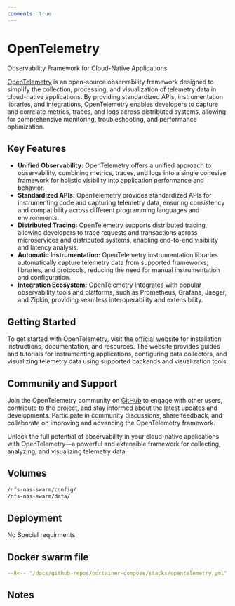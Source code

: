 ```yaml
---
comments: true
---
```


# OpenTelemetry

Observability Framework for Cloud-Native Applications

[OpenTelemetry](https://opentelemetry.io/) is an open-source observability framework designed to simplify the collection, processing, and visualization of telemetry data in cloud-native applications. By providing standardized APIs, instrumentation libraries, and integrations, OpenTelemetry enables developers to capture and correlate metrics, traces, and logs across distributed systems, allowing for comprehensive monitoring, troubleshooting, and performance optimization.

## Key Features

- **Unified Observability:** OpenTelemetry offers a unified approach to observability, combining metrics, traces, and logs into a single cohesive framework for holistic visibility into application performance and behavior.
- **Standardized APIs:** OpenTelemetry provides standardized APIs for instrumenting code and capturing telemetry data, ensuring consistency and compatibility across different programming languages and environments.
- **Distributed Tracing:** OpenTelemetry supports distributed tracing, allowing developers to trace requests and transactions across microservices and distributed systems, enabling end-to-end visibility and latency analysis.
- **Automatic Instrumentation:** OpenTelemetry instrumentation libraries automatically capture telemetry data from supported frameworks, libraries, and protocols, reducing the need for manual instrumentation and configuration.
- **Integration Ecosystem:** OpenTelemetry integrates with popular observability tools and platforms, such as Prometheus, Grafana, Jaeger, and Zipkin, providing seamless interoperability and extensibility.

## Getting Started

To get started with OpenTelemetry, visit the [official website](https://opentelemetry.io/) for installation instructions, documentation, and resources. The website provides guides and tutorials for instrumenting applications, configuring data collectors, and visualizing telemetry data using supported backends and visualization tools.

## Community and Support

Join the OpenTelemetry community on [GitHub](https://github.com/open-telemetry) to engage with other users, contribute to the project, and stay informed about the latest updates and developments. Participate in community discussions, share feedback, and collaborate on improving and advancing the OpenTelemetry framework.

Unlock the full potential of observability in your cloud-native applications with OpenTelemetry—a powerful and extensible framework for collecting, analyzing, and visualizing telemetry data.


## Volumes

```bash
/nfs-nas-swarm/config/
/nfs-nas-swarm/data/
```

## Deployment
No Special requirments

## Docker swarm file
``` yaml linenums="1" 
--8<-- "/docs/github-repos/portainer-compose/stacks/opentelemetry.yml"
```

## Notes

